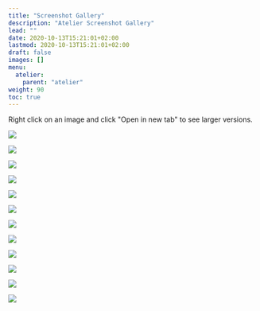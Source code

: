 ```yaml
---
title: "Screenshot Gallery"
description: "Atelier Screenshot Gallery"
lead: ""
date: 2020-10-13T15:21:01+02:00
lastmod: 2020-10-13T15:21:01+02:00
draft: false
images: []
menu:
  atelier:
    parent: "atelier"
weight: 90
toc: true
---
```


Right click on an image and click "Open in new tab" to see larger versions.


<img src="\images\AtelierGallery\Gallery1.webp"><br>

<img src="\images\AtelierGallery\Gallery2.webp"><br>

<img src="\images\AtelierGallery\Gallery3.webp"><br>

<img src="\images\AtelierGallery\Gallery4.webp"><br>

<img src="\images\AtelierGallery\Gallery5.webp"><br>

<img src="\images\AtelierGallery\Gallery6.webp"><br>

<img src="\images\AtelierGallery\Gallery7.webp"><br>

<img src="\images\AtelierGallery\Gallery8.webp"><br>

<img src="\images\AtelierGallery\Gallery9.webp"><br>

<img src="\images\AtelierGallery\Gallery10.webp"><br>

<img src="\images\AtelierGallery\Gallery11.webp"><br>

<img src="\images\AtelierGallery\Gallery12.webp"><br>